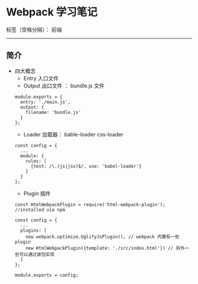﻿# Webpack 学习笔记

标签（空格分隔）： 前端

---

## 简介
- 四大概念
    - Entry 入口文件
    - Output 出口文件 ： bundle.js 文件
    ```
    module.exports = {
      entry: './main.js',
      output: {
        filename: 'bundle.js'
      }
    };
    
    ```
    - Loader 加载器： bable-loader css-loader
    ```
    const config = {
      ...
      module: {
        rules: [
          {test: /\.(js|jsx)$/, use: 'babel-loader'}
        ]
      }
    };
    
    ```
    - Plugin 插件
    ```
    const HtmlWebpackPlugin = require('html-webpack-plugin'); //installed via npm
    
    const config = {
      ...
      plugins: [
        new webpack.optimize.UglifyJsPlugin(), // webpack 内置有一些 plugin
        new HtmlWebpackPlugin({template: './src/index.html'}) // 另外一些可以通过装包实现
      ]
    };
    
    module.exports = config;
    ```




